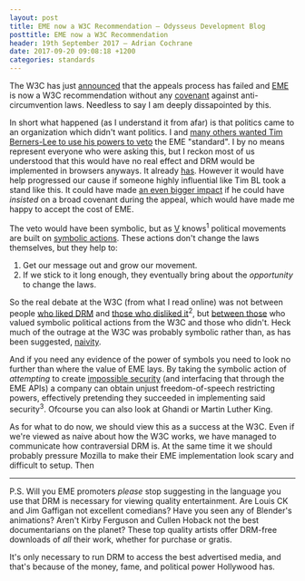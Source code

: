 ```yaml
---
layout: post
title: EME now a W3C Recommendation — Odysseus Development Blog
posttitle: EME now a W3C Recommendation
header: 19th September 2017 — Adrian Cochrane
date: 2017-09-20 09:08:18 +1200
categories: standards
---
```


The W3C has just [announced](https://www.w3.org/2017/09/pressrelease-eme-recommendation.html.en) that the appeals process has failed and [EME](/Odysseus/standards/2017/07/20/eme.html) is now a W3C recommendation without any [covenant](https://www.eff.org/pages/objection-rechartering-w3c-eme-group) against anti-circumvention laws. Needless to say I am deeply dissapointed by this. 

In short what happened (as I understand it from afar) is that politics came to an organization which didn't want politics. I and [many others wanted Tim Berners-Lee to use his powers to veto](https://www.defectivebydesign.org/selfie-against-drm-in-web-standards) the EME "standard". I by no means represent everyone who were asking this, but I reckon most of us understood that this would have no real effect and DRM would be implemented in browsers anyways. It already [has](https://hacks.mozilla.org/2014/05/reconciling-mozillas-mission-and-w3c-eme/). However it would have help progressed our cause if someone highly influential like Tim BL took a stand like this. It could have made [an even bigger impact](https://www.youtube.com/watch?v=CFbFwg3yT70) if he could have *insisted* on a broad covenant during the appeal, which would have made me happy to accept the cost of EME. 

The veto would have been symbolic, but as [V](http://miriadic.wikia.com/wiki/V_for_Vendetta_(film)) knows<sup title="He, like the Founding Fathers of the US, however didn't seem to know that violent actions are more harmful than helpful for a movement.">1</sup> political movements are built on [symbolic actions](https://www.tvnz.co.nz/one-news/new-zealand/watch-sculpture-environment-minister-nick-smith-defecating-in-glass-water-unveiled-during-christchurch-protest). These actions don't change the laws themselves, but they help to:

1. Get our message out and grow our movement.
2. If we stick to it long enough, they eventually bring about the *opportunity* to change the laws. 

So the real debate at the W3C (from what I read online) was not between people [who liked DRM](http://www.mpaa.org/) and [those who disliked it](https://www.defectivebydesign.org/)<sup title="Though there's certainly some of that with the RIAA/MPAA being W3C members">2</sup>, but [between those](https://www.baldurbjarnason.com/notes/why-drm-is-a-problem-for-the-w3c/) who valued symbolic political actions from the W3C and those who didn't. Heck much of the outrage at the W3C was probably symbolic rather than, as has been suggested, [naivity](https://alastairc.ac/2017/07/eme-at-the-w3c/).

And if you need any evidence of the power of symbols you need to look no further than where the value of EME lays. By taking the symbolic action of *attempting* to create [impossible security](https://www.schneier.com/blog/archives/2006/09/microsoft_and_f.html) (and interfacing that through the EME APIs) a company can obtain unjust freedom-of-speech restricting powers, effectively pretending they succeeded in implementing said security<sup title="This brings us back to the start, EME is politics rather than a technology.">3</sup>. Ofcourse you can also look at Ghandi or Martin Luther King. 

As for what to do now, we should view this as a success at the W3C. Even if we're viewed as naive about how the W3C works, we have managed to communicate how contraversial DRM is. At the same time it we should probably pressure Mozilla to make their EME implementation look scary and difficult to setup. Then 

---

P.S. Will you EME promoters *please* stop suggesting in the language you use that DRM is necessary for viewing quality entertainment. Are Louis CK and Jim Gaffigan not excellent comedians? Have you seen any of Blender's animations? Aren't Kirby Ferguson and Cullen Hoback not the best documentarians on the planet? These top quality artists offer DRM-free downloads of *all* their work, whether for purchase or gratis. 

It's only necessary to run DRM to access the best advertised media, and that's because of the money, fame, and political power Hollywood has. 
